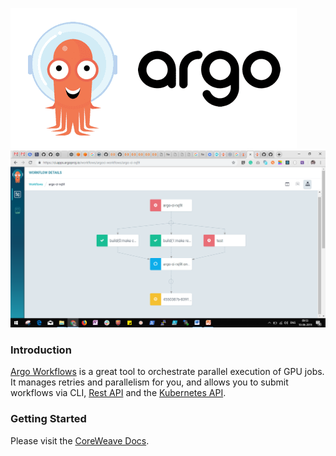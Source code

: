 ![Argo](argo.png)
![Screenshot](argo-screenshot.png)

### Introduction
[Argo Workflows](https://argoproj.github.io/argo-workflows/) is a great tool to orchestrate parallel execution of GPU jobs. It manages retries and parallelism for you, and allows you to submit workflows via CLI, [Rest API](https://github.com/argoproj/argo/blob/master/examples/rest-examples.md) and the [Kubernetes API](https://github.com/argoproj/argo/blob/master/docs/rest-api.md).

### Getting Started

Please visit the [CoreWeave Docs](https://docs.coreweave.com/workflows/argo).
